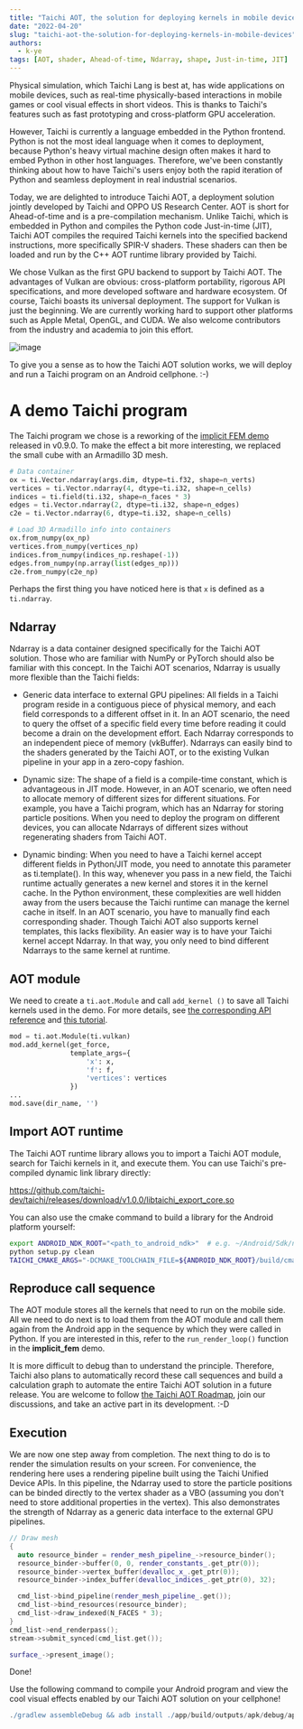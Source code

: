 ```yaml
---
title: "Taichi AOT, the solution for deploying kernels in mobile devices"
date: "2022-04-20"
slug: "taichi-aot-the-solution-for-deploying-kernels-in-mobile-devices"
authors:
  - k-ye
tags: [AOT, shader, Ahead-of-time, Ndarray, shape, Just-in-time, JIT]
---
```


Physical simulation, which Taichi Lang is best at, has wide applications on mobile devices, such as real-time physically-based interactions in mobile games or cool visual effects in short videos. This is thanks to Taichi's features such as fast prototyping and cross-platform GPU acceleration.

However, Taichi is currently a language embedded in the Python frontend. Python is not the most ideal language when it comes to deployment, because Python's heavy virtual machine design often makes it hard to embed Python in other host languages. Therefore, we've been constantly thinking about how to have Taichi's users enjoy both the rapid iteration of Python and seamless deployment in real industrial scenarios.

<!--truncate-->

Today, we are delighted to introduce Taichi AOT, a deployment solution jointly developed by Taichi and OPPO US Research Center. AOT is short for Ahead-of-time and is a pre-compilation mechanism. Unlike Taichi, which is embedded in Python and compiles the Python code Just-in-time (JIT), Taichi AOT compiles the required Taichi kernels into the specified backend instructions, more specifically SPIR-V shaders. These shaders can then be loaded and run by the C++ AOT runtime library provided by Taichi.

We chose Vulkan as the first GPU backend to support by Taichi AOT. The advantages of Vulkan are obvious: cross-platform portability, rigorous API specifications, and more developed software and hardware ecosystem. Of course, Taichi boasts its universal deployment. The support for Vulkan is just the beginning. We are currently working hard to support other platforms such as Apple Metal, OpenGL, and CUDA. We also welcome contributors from the industry and academia to join this effort.

![image](https://github.com/taichi-dev/taichi/releases/download/v1.0.0/taichi-aot-demo.gif)

To give you a sense as to how the Taichi AOT solution works, we will deploy and run a Taichi program on an Android cellphone. :-)

# A demo Taichi program

The Taichi program we chose is a reworking of the [implicit FEM demo](https://github.com/taichi-dev/taichi/blob/master/python/taichi/examples/simulation/implicit_fem.py) released in v0.9.0. To make the effect a bit more interesting, we replaced the small cube with an Armadillo 3D mesh.

```python
# Data container
ox = ti.Vector.ndarray(args.dim, dtype=ti.f32, shape=n_verts)
vertices = ti.Vector.ndarray(4, dtype=ti.i32, shape=n_cells)
indices = ti.field(ti.i32, shape=n_faces * 3)
edges = ti.Vector.ndarray(2, dtype=ti.i32, shape=n_edges)
c2e = ti.Vector.ndarray(6, dtype=ti.i32, shape=n_cells)

# Load 3D Armadillo info into containers
ox.from_numpy(ox_np)
vertices.from_numpy(vertices_np)
indices.from_numpy(indices_np.reshape(-1))
edges.from_numpy(np.array(list(edges_np)))
c2e.from_numpy(c2e_np)
```

Perhaps the first thing you have noticed here is that `x` is defined as a `ti.ndarray`.

## Ndarray

Ndarray is a data container designed specifically for the Taichi AOT solution. Those who are familiar with NumPy or PyTorch should also be familiar with this concept. In the Taichi AOT scenarios, Ndarray is usually more flexible than the Taichi fields:

- Generic data interface to external GPU pipelines: All fields in a Taichi program reside in a contiguous piece of physical memory, and each field corresponds to a different offset in it. In an AOT scenario, the need to query the offset of a specific field every time before reading it could become a drain on the development effort. Each Ndarray corresponds to an independent piece of memory (vkBuffer). Ndarrays can easily bind to the shaders generated by the Taichi AOT, or to the existing Vulkan pipeline in your app in a zero-copy fashion.

- Dynamic size: The shape of a field is a compile-time constant, which is advantageous in JIT mode. However, in an AOT scenario, we often need to allocate memory of different sizes for different situations. For example, you have a Taichi program, which has an Ndarray for storing particle positions. When you need to deploy the program on different devices, you can allocate Ndarrays of different sizes without regenerating shaders from Taichi AOT.

- Dynamic binding: When you need to have a Taichi kernel accept different fields in Python/JIT mode, you need to annotate this parameter as ti.template(). In this way, whenever you pass in a new field, the Taichi runtime actually generates a new kernel and stores it in the kernel cache. In the Python environment, these complexities are well hidden away from the users because the Taichi runtime can manage the kernel cache in itself. In an AOT scenario, you have to manually find each corresponding shader. Though Taichi AOT also supports kernel templates, this lacks flexibility. An easier way is to have your Taichi kernel accept Ndarray. In that way, you only need to bind different Ndarrays to the same kernel at runtime.

## AOT module

We need to create a `ti.aot.Module` and call `add_kernel ()` to save all Taichi kernels used in the demo. For more details, see [the corresponding API reference](https://docs.taichi-lang.org/api/taichi/aot/) and [this tutorial](https://docs.taichi-lang.org/docs/ndarray_android).

```python
mod = ti.aot.Module(ti.vulkan)
mod.add_kernel(get_force,
               template_args={
                   'x': x,
                   'f': f,
                   'vertices': vertices
               })
...
mod.save(dir_name, '')
```

## Import AOT runtime

The Taichi AOT runtime library allows you to import a Taichi AOT module, search for Taichi kernels in it, and execute them. You can use Taichi's pre-compiled dynamic link library directly:

https://github.com/taichi-dev/taichi/releases/download/v1.0.0/libtaichi_export_core.so

You can also use the cmake command to build a library for the Android platform yourself:

```bash
export ANDROID_NDK_ROOT="<path_to_android_ndk>"  # e.g. ~/Android/Sdk/ndk/22.1.7171670/
python setup.py clean
TAICHI_CMAKE_ARGS="-DCMAKE_TOOLCHAIN_FILE=${ANDROID_NDK_ROOT}/build/cmake/android.toolchain.cmake -DANDROID_NATIVE_API_LEVEL=29 -DANDROID_ABI=arm64-v8a" python3 setup.py build_ext
```

## Reproduce call sequence

The AOT module stores all the kernels that need to run on the mobile side. All we need to do next is to load them from the AOT module and call them again from the Android app in the sequence by which they were called in Python. If you are interested in this, refer to the `run_render_loop()` function in the **implicit_fem** demo.

It is more difficult to debug than to understand the principle. Therefore, Taichi also plans to automatically record these call sequences and build a calculation graph to automate the entire Taichi AOT solution in a future release. You are welcome to follow [the Taichi AOT Roadmap](https://github.com/taichi-dev/taichi/issues/4615), join our discussions, and take an active part in its development. :-D

## Execution

We are now one step away from completion. The next thing to do is to render the simulation results on your screen. For convenience, the rendering here uses a rendering pipeline built using the Taichi Unified Device APIs. In this pipeline, the Ndarray used to store the particle positions can be binded directly to the vertex shader as a VBO (assuming you don't need to store additional properties in the vertex). This also demonstrates the strength of Ndarray as a generic data interface to the external GPU pipelines.

```c++
// Draw mesh
{
  auto resource_binder = render_mesh_pipeline_->resource_binder();
  resource_binder->buffer(0, 0, render_constants_.get_ptr(0));
  resource_binder->vertex_buffer(devalloc_x_.get_ptr(0));
  resource_binder->index_buffer(devalloc_indices_.get_ptr(0), 32);

  cmd_list->bind_pipeline(render_mesh_pipeline_.get());
  cmd_list->bind_resources(resource_binder);
  cmd_list->draw_indexed(N_FACES * 3);
}
cmd_list->end_renderpass();
stream->submit_synced(cmd_list.get());

surface_->present_image();
```

Done!

Use the following command to compile your Android program and view the cool visual effects enabled by our Taichi AOT solution on your cellphone!

```groovy
./gradlew assembleDebug && adb install ./app/build/outputs/apk/debug/app-debug.apk
```
